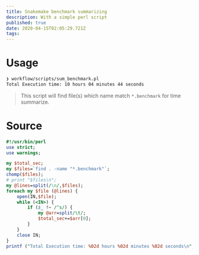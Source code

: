 ```yaml
---
title: Snakemake benchmark summarizing
description: With a simple perl script
published: true
date: 2020-04-15T02:05:29.721Z
tags: 
---
```


# Usage

```bash
❯ workflow/scripts/sum_benchmark.pl
Total Execution time: 10 hours 04 minutes 44 seconds
```

> This script will find file(s) which name match `*.benchmark` for time summarize.

# Source

```perl
#!/usr/bin/perl
use strict;
use warnings;

my $total_sec;
my $files=`find . -name "*.benchmark"`;
chomp($files);
# print "$files\n";
my @lines=split(/\n/,$files);
foreach my $file (@lines) {
	open(IN,$file);
	while (<IN>) {
		if ($_ !~ /^s/) {
			my @arr=split/\t/;
			$total_sec+=$arr[0];
		}
	}
	close IN;
}
printf ("Total Execution time: %02d hours %02d minutes %02d seconds\n",(gmtime($total_sec))[2,1,0]);
```